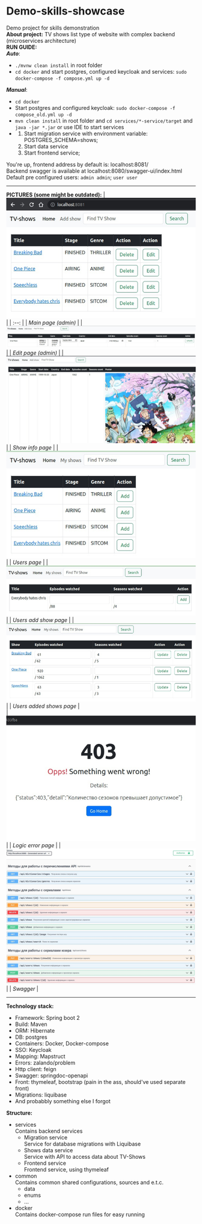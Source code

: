 # Demo-skills-showcase

Demo project for skills demonstration \
**About project:** TV shows list type of website with complex backend (microservices architecture) \
**RUN GUIDE:** \
***Auto***:
- `./mvnw clean install` in root folder
- `cd docker` and start postgres, configured keycloak and services: `sudo docker-compose -f compose.yml up -d`

***Manual***:
- `cd docker`
- Start postgres and configured keycloak: `sudo docker-compose -f compose_old.yml up -d` 
- `mvn clean install` in root folder and `cd services/*-service/target` and `java
  -jar *.jar` or use IDE to start services 
- 1. Start migration service with environment variable: POSTGRES_SCHEMA=shows; 
  2. Start data service
  3. Start frontend service; 

You're up, frontend address by default is: localhost:8081/ \
Backend swagger is available at localhost:8080/swagger-ui/index.html \
Default pre configured users: `admin admin`; `user user`

-----
**PICTURES (some might be outdated):**
| ![Main page (admin)](/pictures/1.jpg "Main page (admin)") |
| :--: |
| *Main page (admin)* |
| ![Edit page (admin)](/pictures/2.jpg "Edit page (admin)") |
| *Edit page (admin)* |
| ![Show info page](/pictures/8.jpg "Show info page") |
| *Show info page* |
| ![Users page](/pictures/3.jpg "Users page") |
| *Users page* |
| ![Users add show page](/pictures/4.jpg "Users add show page") |
| *Users add show page* |
| ![Users added shows page](/pictures/6.jpg "Users added shows page") |
| *Users added shows page* |  
| ![Logic error page](/pictures/7.jpg "Logic error page") |
| *Logic error page* |
| ![Swagger](/pictures/5.jpg "Swagger") |
| *Swagger* |

-----
**Technology stack:**

* Framework: Spring boot 2
* Build: Maven
* ORM: Hibernate
* DB: postgres
* Containers: Docker, Docker-compose
* SSO: Keycloak
* Mapping: Mapstruct
* Errors: zalando/problem
* Http client: feign
* Swagger: springdoc-openapi
* Front: thymeleaf, bootstrap (pain in the ass, should've used separate front)
* Migrations: liquibase
* And probabbly something else I forgot

**Structure:**

* services\
  Contains backend services
    * Migration service \
      Service for database migrations with Liquibase
    * Shows data service \
      Service with API to access data about TV-Shows
    * Frontend service \
      Frontend service, using thymeleaf
* common \
  Contains common shared configurations, sources and e.t.c.
    * data
    * enums
    * ...
* docker \
  Contains docker-compose run files for easy running  